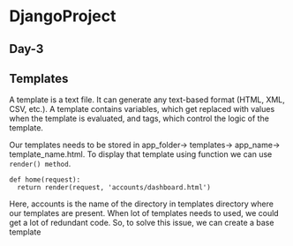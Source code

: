# DjangoProject
## Day-3 

## Templates
A template is a text file. It can generate any text-based format (HTML, XML, CSV, etc.).
A template contains variables, which get replaced with values when the template is evaluated, and tags, which control the logic of the template.

Our templates needs to be stored in app_folder-> templates-> app_name-> template_name.html. To display that template using function we can use `render() method`. 
  ```
  def home(request):
    return render(request, 'accounts/dashboard.html')
  ```
Here, accounts is the name of the directory in templates directory where our templates are present. When lot of templates needs to used, we could get a lot of redundant code. So, to solve this issue, we can create a base template

